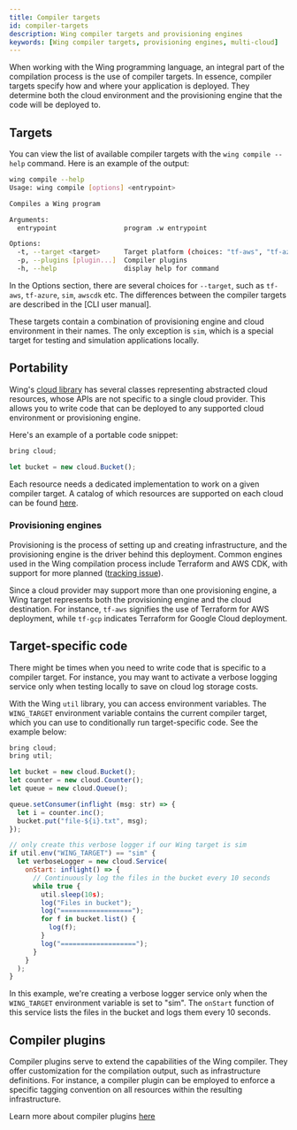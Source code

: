 ```yaml
---
title: Compiler targets
id: compiler-targets
description: Wing compiler targets and provisioning engines
keywords: [Wing compiler targets, provisioning engines, multi-cloud]
---
```


When working with the Wing programming language, an integral part of the compilation process is the use of compiler targets. In essence, compiler targets specify how and where your application is deployed. They determine both the cloud environment and the provisioning engine that the code will be deployed to.

## Targets

You can view the list of available compiler targets with the `wing compile --help` command. Here is an example of the output:

```sh
wing compile --help
Usage: wing compile [options] <entrypoint>

Compiles a Wing program

Arguments:
  entrypoint                 program .w entrypoint

Options:
  -t, --target <target>      Target platform (choices: "tf-aws", "tf-azure", "tf-gcp", "sim", "awscdk", default: "sim")
  -p, --plugins [plugin...]  Compiler plugins
  -h, --help                 display help for command
```

In the Options section, there are several choices for `--target`, such as `tf-aws`, `tf-azure`, `sim`, `awscdk` etc.
The differences between the compiler targets are described in the [CLI user manual].

These targets contain a combination of provisioning engine and cloud environment in their names. The only exception is `sim`, which is a special target for testing and simulation applications locally.

## Portability

Wing's [cloud library](/docs/standard-library/cloud/api-reference) has several classes representing abstracted cloud resources, whose APIs are not specific to a single cloud provider. This allows you to write code that can be deployed to any supported cloud environment or provisioning engine.

Here's an example of a portable code snippet:

```js
bring cloud;

let bucket = new cloud.Bucket();
```

Each resource needs a dedicated implementation to work on a given compiler target.
A catalog of which resources are supported on each cloud can be found [here](/docs/standard-library/compatibility-matrix).

### Provisioning engines

Provisioning is the process of setting up and creating infrastructure, and the provisioning engine is the driver behind this deployment. Common engines used in the Wing compilation process include Terraform and AWS CDK, with support for more planned ([tracking issue](https://github.com/winglang/wing/issues/2066)).

Since a cloud provider may support more than one provisioning engine, a Wing target represents both the provisioning engine and the cloud destination. For instance, `tf-aws` signifies the use of Terraform for AWS deployment, while `tf-gcp` indicates Terraform for Google Cloud deployment.

## Target-specific code

There might be times when you need to write code that is specific to a compiler target. For instance, you may want to activate a verbose logging service only when testing locally to save on cloud log storage costs.

With the Wing `util` library, you can access environment variables. The `WING_TARGET` environment variable contains the current compiler target, which you can use to conditionally run target-specific code. See the example below:

```js
bring cloud;
bring util;

let bucket = new cloud.Bucket();
let counter = new cloud.Counter();
let queue = new cloud.Queue();

queue.setConsumer(inflight (msg: str) => {
  let i = counter.inc();
  bucket.put("file-${i}.txt", msg);
});

// only create this verbose logger if our Wing target is sim
if util.env("WING_TARGET") == "sim" {
  let verboseLogger = new cloud.Service(
    onStart: inflight() => {
      // Continuously log the files in the bucket every 10 seconds
      while true {
        util.sleep(10s);
        log("Files in bucket");
        log("==================");
        for f in bucket.list() {
          log(f);
        }
        log("===================");
      }
    }
  );
}
```

In this example, we're creating a verbose logger service only when the `WING_TARGET` environment variable is set to "sim". The `onStart` function of this service lists the files in the bucket and logs them every 10 seconds.

## Compiler plugins

Compiler plugins serve to extend the capabilities of the Wing compiler. They offer customization for the compilation output, such as infrastructure definitions. For instance, a compiler plugin can be employed to enforce a specific tagging convention on all resources within the resulting infrastructure.

Learn more about compiler plugins [here](https://www.winglang.io/docs/tools/compiler-plugins)



